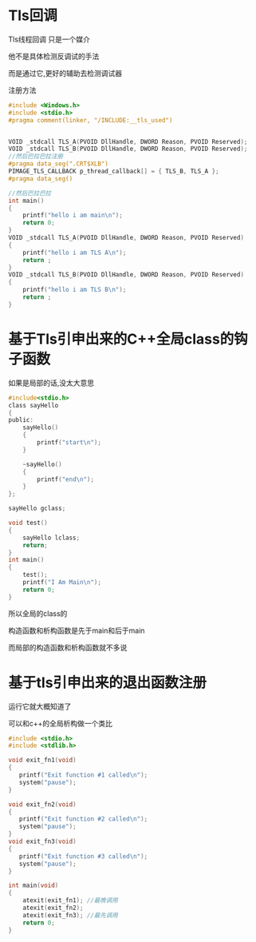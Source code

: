 # Tls回调

Tls线程回调 只是一个媒介

他不是具体检测反调试的手法

而是通过它,更好的辅助去检测调试器





注册方法

```c
#include <Windows.h>
#include <stdio.h>
#pragma comment(linker, "/INCLUDE:__tls_used")


VOID _stdcall TLS_A(PVOID DllHandle, DWORD Reason, PVOID Reserved);
VOID _stdcall TLS_B(PVOID DllHandle, DWORD Reason, PVOID Reserved);
//然后巴拉巴拉注册
#pragma data_seg(".CRT$XLB")
PIMAGE_TLS_CALLBACK p_thread_callback[] = { TLS_B, TLS_A };
#pragma data_seg()

//然后巴拉巴拉
int main()
{
	printf("hello i am main\n");
	return 0;
}
VOID _stdcall TLS_A(PVOID DllHandle, DWORD Reason, PVOID Reserved)
{
	printf("hello i am TLS A\n");
	return ;
}
VOID _stdcall TLS_B(PVOID DllHandle, DWORD Reason, PVOID Reserved)
{
	printf("hello i am TLS B\n");
	return ;
}
```





# 基于Tls引申出来的C++全局class的钩子函数



如果是局部的话,没太大意思

```c
#include<stdio.h>
class sayHello
{
public:
	sayHello()
	{
		printf("start\n");
	}

	~sayHello()
	{
		printf("end\n");
	}
};

sayHello gclass;

void test()
{
	sayHello lclass;
	return;
}
int main()
{
	test();
	printf("I Am Main\n");
	return 0;
}
```

所以全局的class的

构造函数和析构函数是先于main和后于main

而局部的构造函数和析构函数就不多说



# 基于tls引申出来的退出函数注册







运行它就大概知道了

可以和c++的全局析构做一个类比

```c
#include <stdio.h>
#include <stdlib.h>

void exit_fn1(void)
{
   printf("Exit function #1 called\n");
   system("pause");
}

void exit_fn2(void)
{
   printf("Exit function #2 called\n");
   system("pause");
}
void exit_fn3(void)
{
   printf("Exit function #3 called\n");
   system("pause");
}

int main(void)
{
	atexit(exit_fn1); //最晚调用
	atexit(exit_fn2);
	atexit(exit_fn3); //最先调用
	return 0;
}

```





